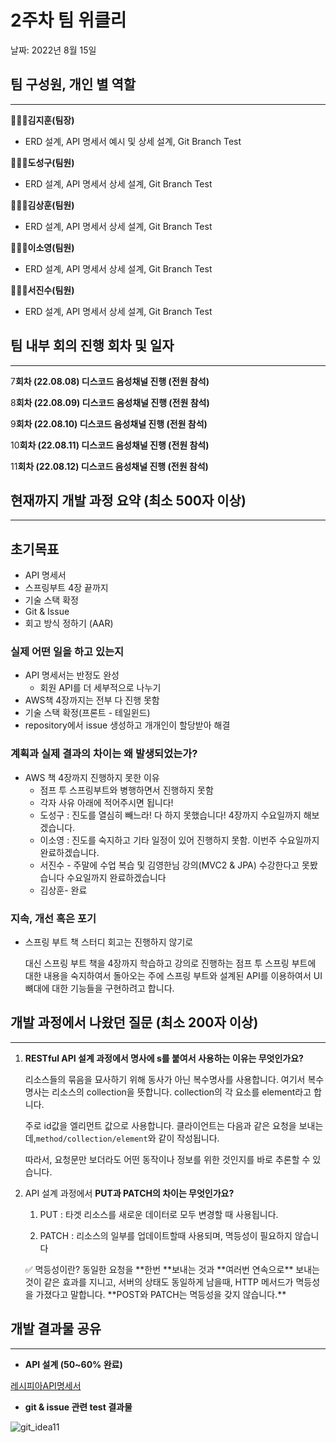 # 2주차 팀 위클리

날짜: 2022년 8월 15일

## 팀 구성원, 개인 별 역할

---

**🙋🏻‍♂️김지훈(팀장)**

- ERD 설계, API 명세서 예시 및 상세 설계, Git Branch Test

**🙋🏻‍♂️도성구(팀원)**

- ERD 설계, API 명세서 상세 설계, Git Branch Test

**🙋🏻‍♂️김상훈(팀원)**

- ERD 설계, API 명세서 상세 설계, Git Branch Test

**🙋🏻‍♀️이소영(팀원)**

- ERD 설계, API 명세서 상세 설계, Git Branch Test

**🙋🏻‍♂️서진수(팀원)**

- ERD 설계, API 명세서 상세 설계, Git Branch Test

## 팀 내부 회의 진행 회차 및 일자

---

7**회차 (22.08.08) 디스코드 음성채널 진행 (전원 참석)**

8**회차 (22.08.09) 디스코드 음성채널 진행 (전원 참석)**

9**회차 (22.08.10) 디스코드 음성채널 진행 (전원 참석)**

10**회차 (22.08.11) 디스코드 음성채널 진행 (전원 참석)**

11**회차 (22.08.12) 디스코드 음성채널 진행 (전원 참석)**

## 현재까지 개발 과정 요약 (최소 500자 이상)

---

## 초기목표

- API 명세서
- 스프링부트 4장 끝까지
- 기술 스택 확정
- Git & Issue
- 회고 방식 정하기 (AAR)

### 실제 어떤 일을 하고 있는지

- API 명세서는 반정도 완성
    - 회원 API를 더 세부적으로 나누기
- AWS책 4장까지는 전부 다 진행 못함
- 기술 스택 확정(프론트 - 테일윈드)
- repository에서 issue 생성하고 개개인이 할당받아 해결

### 계획과 실제 결과의 차이는 왜 발생되었는가?

- AWS 책 4장까지 진행하지 못한 이유
    - 점프 투 스프링부트와 병행하면서 진행하지 못함
    - 각자 사유 아래에 적어주시면 됩니다!
    - 도성구 : 진도를 열심히 빼느라! 다 하지 못했습니다! 4장까지 수요일까지 해보겠습니다.
    - 이소영 : 진도를 숙지하고 기타 일정이 있어 진행하지 못함. 이번주 수요일까지 완료하겠습니다.
    - 서진수 - 주말에 수업 복습 및 김영한님 강의(MVC2 & JPA) 수강한다고 못봤습니다 수요일까지 완료하겠습니다
    - 김상훈- 완료

### 지속, 개선 혹은 포기

- 스프링 부트 책 스터디 회고는 진행하지 않기로
    
    대신 스프링 부트 책을 4장까지 학습하고 강의로 진행하는 점프 투 스프링 부트에 대한 내용을 숙지하여서 돌아오는 주에 스프링 부트와 설계된 API를 이용하여서 UI 뼈대에 대한 기능들을 구현하려고 합니다.
    

## 개발 과정에서 나왔던 질문 (최소 200자 이상)

---

1. **RESTful API 설계 과정에서 명사에 s를 붙여서 사용하는 이유는 무엇인가요?**
    
    리소스들의 묶음을 묘사하기 위해 동사가 아닌 복수명사를 사용합니다. 여기서 복수명사는 리소스의 collection을 뜻합니다. collection의 각 요소를 element라고 합니다. 
    
    주로 id값을 엘리먼트 값으로 사용합니다. 클라이언트는 다음과 같은 요청을 보내는데,`method/collection/element`와 같이 작성됩니다.
    
    따라서, 요청문만 보더라도 어떤 동작이나 정보를 위한 것인지를 바로 추론할 수 있습니다.
    
2. API 설계 과정에서 **PUT과 PATCH의 차이는 무엇인가요?**
    
    1) PUT : 타겟 리소스를 새로운 데이터로 모두 변경할 때 사용됩니다.
    
    2) PATCH : 리소스의 일부를 업데이트할때 사용되며, 멱등성이 필요하지 않습니다
    
    <aside>
    ✅ 멱등성이란?
    동일한 요청을 **한번 **보내는 것과 **여러번 연속으로** 보내는 것이 같은 효과를 지니고, 서버의 상태도 동일하게 남을때, HTTP 메서드가 멱등성을 가졌다고 말합니다.
    **POST와 PATCH는 멱등성을 갖지 않습니다.**
    
    </aside>
    

## 개발 결과물 공유

---

- **API 설계 (50~60% 완료)**

[레시피아API명세서](https://www.notion.so/API-4df5ae90bb234c6cbb4c03e63f9db672)

- **git & issue 관련 test 결과물**

![git_idea11](/Weekly_2st_log/git_idea11.png)